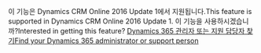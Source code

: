 <span data-ttu-id="aa587-101">이 기능은 Dynamics CRM Online 2016 Update 1에서 지원됩니다.</span><span class="sxs-lookup"><span data-stu-id="aa587-101">This feature is supported in Dynamics CRM Online 2016 Update 1.</span></span> <span data-ttu-id="aa587-102">이 기능을 사용하시겠습니까?</span><span class="sxs-lookup"><span data-stu-id="aa587-102">Interested in getting this feature?</span></span> [<span data-ttu-id="aa587-103">Dynamics 365 관리자 또는 지원 담당자 찾기</span><span class="sxs-lookup"><span data-stu-id="aa587-103">Find your Dynamics 365 administrator or support person</span></span>](../basics/find-administrator-support.md)
